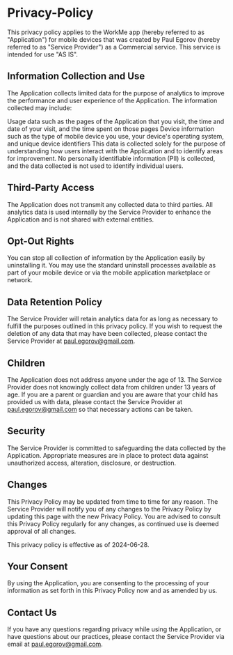 # Privacy-Policy
This privacy policy applies to the WorkMe app (hereby referred to as "Application") for mobile devices that was created by Paul Egorov (hereby referred to as "Service Provider") as a Commercial service. This service is intended for use "AS IS".

## Information Collection and Use

The Application collects limited data for the purpose of analytics to improve the performance and user experience of the Application. The information collected may include:

Usage data such as the pages of the Application that you visit, the time and date of your visit, and the time spent on those pages
Device information such as the type of mobile device you use, your device's operating system, and unique device identifiers
This data is collected solely for the purpose of understanding how users interact with the Application and to identify areas for improvement. No personally identifiable information (PII) is collected, and the data collected is not used to identify individual users.

## Third-Party Access

The Application does not transmit any collected data to third parties. All analytics data is used internally by the Service Provider to enhance the Application and is not shared with external entities.

## Opt-Out Rights

You can stop all collection of information by the Application easily by uninstalling it. You may use the standard uninstall processes available as part of your mobile device or via the mobile application marketplace or network.

## Data Retention Policy

The Service Provider will retain analytics data for as long as necessary to fulfill the purposes outlined in this privacy policy. If you wish to request the deletion of any data that may have been collected, please contact the Service Provider at paul.egorov@gmail.com.

## Children

The Application does not address anyone under the age of 13. The Service Provider does not knowingly collect data from children under 13 years of age. If you are a parent or guardian and you are aware that your child has provided us with data, please contact the Service Provider at paul.egorov@gmail.com so that necessary actions can be taken.

## Security

The Service Provider is committed to safeguarding the data collected by the Application. Appropriate measures are in place to protect data against unauthorized access, alteration, disclosure, or destruction.

## Changes

This Privacy Policy may be updated from time to time for any reason. The Service Provider will notify you of any changes to the Privacy Policy by updating this page with the new Privacy Policy. You are advised to consult this Privacy Policy regularly for any changes, as continued use is deemed approval of all changes.

This privacy policy is effective as of 2024-06-28.

## Your Consent

By using the Application, you are consenting to the processing of your information as set forth in this Privacy Policy now and as amended by us.

## Contact Us

If you have any questions regarding privacy while using the Application, or have questions about our practices, please contact the Service Provider via email at paul.egorov@gmail.com.
